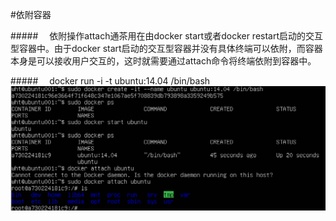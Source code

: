 #依附容器

#####&emsp; 依附操作attach通茶用在由docker start或者docker restart启动的交互型容器中。由于docker start启动的交互型容器并没有具体终端可以依附，而容器本身是可以接收用户交互的，这时就需要通过attach命令将终端依附到容器中。

#####&emsp; docker run -i -t ubuntu:14.04 /bin/bash
![](/assets/15.png)
